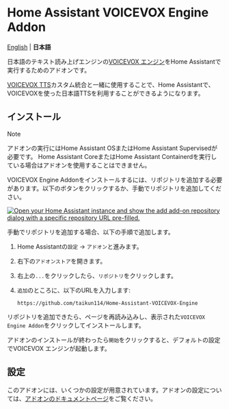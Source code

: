 # Home Assistant VOICEVOX Engine Addon
[English](/README.md) | **日本語**

日本語のテキスト読み上げエンジンの[VOICEVOX エンジン](https://github.com/VOICEVOX/voicevox_engine)をHome Assistantで実行するためのアドオンです。

[VOICEVOX TTS](https://github.com/taikun114/VOICEVOX-TTS-for-Home-Assistant)カスタム統合と一緒に使用することで、Home Assistantで、VOICEVOXを使った日本語TTSを利用することができるようになります。


## インストール
>[!NOTE]
>アドオンの実行にはHome Assistant OSまたはHome Assistant Supervisedが必要です。
>Home Assistant CoreまたはHome Assistant Containerdを実行している場合はアドオンを使用することはできません。

VOICEVOX Engine Addonをインストールするには、リポジトリを追加する必要があります。以下のボタンをクリックするか、手動でリポジトリを追加してください。

[![Open your Home Assistant instance and show the add add-on repository dialog with a specific repository URL pre-filled.](https://my.home-assistant.io/badges/supervisor_add_addon_repository.svg)](https://my.home-assistant.io/redirect/supervisor_add_addon_repository/?repository_url=https%3A%2F%2Fgithub.com%2Ftaikun114%2FHome-Assistant-VOICEVOX-Engine)

手動でリポジトリを追加する場合、以下の手順で追加します。
1. Home Assistantの`設定` → `アドオン`と進みます。
2. 右下の`アドオンストア`を開きます。
3. 右上の`...`をクリックしたら、`リポジトリ`をクリックします。
4. `追加`のところに、以下のURLを入力します:

   `https://github.com/taikun114/Home-Assistant-VOICEVOX-Engine`

リポジトリを追加できたら、ページを再読み込みし、表示された`VOICEVOX Engine Addon`をクリックしてインストールします。

アドオンのインストールが終わったら`開始`をクリックすると、デフォルトの設定でVOICEVOX エンジンが起動します。


## 設定
このアドオンには、いくつかの設定が用意されています。アドオンの設定については、[アドオンのドキュメントページ](DOCS-ja.md)をご覧ください。

